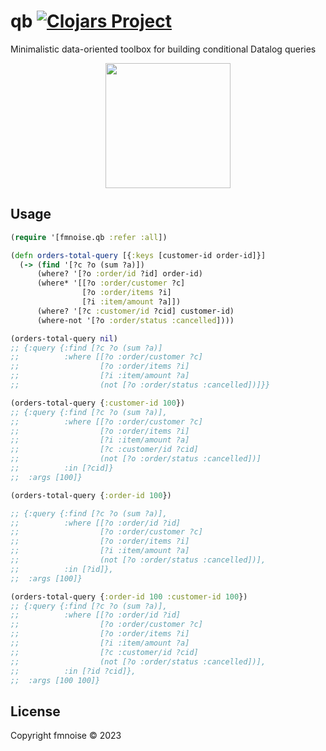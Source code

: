 # qb [![Clojars Project](https://img.shields.io/clojars/v/org.clojars.fmnoise/qb.svg)](https://clojars.org/org.clojars.fmnoise/qb)

Minimalistic data-oriented toolbox for building conditional Datalog queries

<p align="center"><img src="https://user-images.githubusercontent.com/4033391/214610859-8f9aedac-4ea9-404b-866f-42dd057100f3.png" width="200"></p>

## Usage

```clj
(require '[fmnoise.qb :refer :all])

(defn orders-total-query [{:keys [customer-id order-id]}]
  (-> (find '[?c ?o (sum ?a)])
      (where? '[?o :order/id ?id] order-id)
      (where* '[[?o :order/customer ?c]
                [?o :order/items ?i]
                [?i :item/amount ?a]])
      (where? '[?c :customer/id ?cid] customer-id)
      (where-not '[?o :order/status :cancelled])))

(orders-total-query nil)
;; {:query {:find [?c ?o (sum ?a)]
;;          :where [[?o :order/customer ?c]
;;                  [?o :order/items ?i]
;;                  [?i :item/amount ?a]
;;                  (not [?o :order/status :cancelled])]}}

(orders-total-query {:customer-id 100})
;; {:query {:find [?c ?o (sum ?a)],
;;          :where [[?o :order/customer ?c]
;;                  [?o :order/items ?i]
;;                  [?i :item/amount ?a]
;;                  [?c :customer/id ?cid]
;;                  (not [?o :order/status :cancelled])]
;;          :in [?cid]}
;;  :args [100]}

(orders-total-query {:order-id 100})

;; {:query {:find [?c ?o (sum ?a)],
;;          :where [[?o :order/id ?id]
;;                  [?o :order/customer ?c]
;;                  [?o :order/items ?i]
;;                  [?i :item/amount ?a]
;;                  (not [?o :order/status :cancelled])],
;;          :in [?id]},
;;  :args [100]}

(orders-total-query {:order-id 100 :customer-id 100})
;; {:query {:find [?c ?o (sum ?a)],
;;          :where [[?o :order/id ?id]
;;                  [?o :order/customer ?c]
;;                  [?o :order/items ?i]
;;                  [?i :item/amount ?a]
;;                  [?c :customer/id ?cid]
;;                  (not [?o :order/status :cancelled])],
;;          :in [?id ?cid]},
;;  :args [100 100]}
```


## License

Copyright fmnoise © 2023
